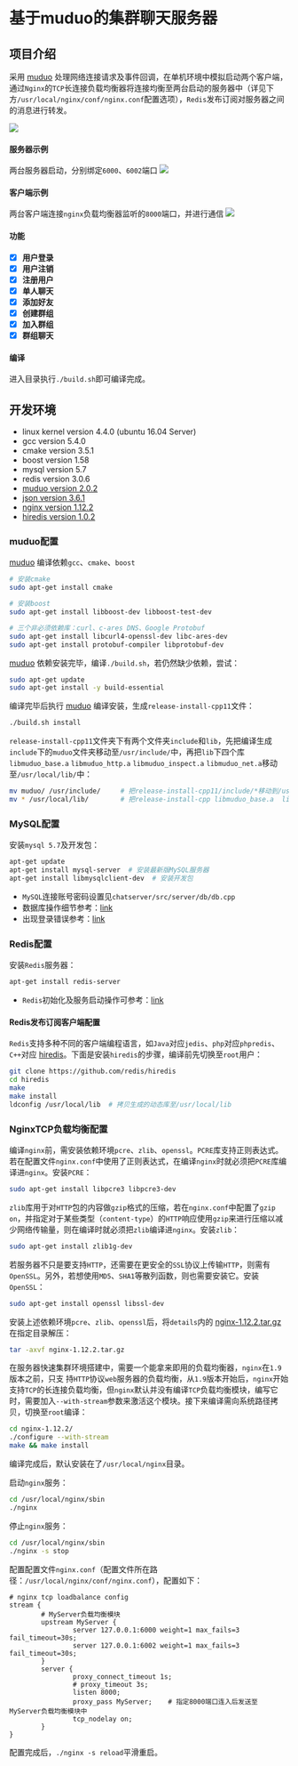# 基于muduo的集群聊天服务器
## 项目介绍
采用 [muduo](https://github.com/chenshuo/muduo) 处理网络连接请求及事件回调，在单机环境中模拟启动两个客户端，通过`Nginx`的`TCP`长连接负载均衡器将连接均衡至两台启动的服务器中（详见下方`/usr/local/nginx/conf/nginx.conf`配置选项），`Redis`发布订阅对服务器之间的消息进行转发。

![](./img/csmodel.png)


#### 服务器示例
两台服务器启动，分别绑定`6000`、`6002`端口
![](./img/serverstart.png)

#### 客户端示例
两台客户端连接`nginx`负载均衡器监听的`8000`端口，并进行通信
![](./img/chat.png)

#### 功能
* [x] **用户登录**
* [x] **用户注销**
* [x] **注册用户**
* [x] **单人聊天**
* [x] **添加好友**
* [x] **创建群组**
* [x] **加入群组**
* [x] **群组聊天**

#### 编译

进入目录执行`./build.sh`即可编译完成。


## 开发环境

- linux kernel version 4.4.0 (ubuntu 16.04 Server)
- gcc version 5.4.0
- cmake version 3.5.1
- boost version 1.58
- mysql version 5.7
- redis version 3.0.6
- [muduo version 2.0.2](https://github.com/chenshuo/muduo/releases/tag/v2.0.2)
- [json version 3.6.1](https://github.com/nlohmann/json/releases/tag/v3.6.1)
- [nginx version 1.12.2](http://nginx.org/download/nginx-1.12.2.tar.gz)
- [hiredis version 1.0.2](https://github.com/redis/hiredis)


### muduo配置

[muduo](https://github.com/chenshuo/muduo) 编译依赖`gcc`、`cmake`、`boost`

```sh
# 安装cmake
sudo apt-get install cmake

# 安装boost
sudo apt-get install libboost-dev libboost-test-dev

# 三个非必须依赖库：curl、c-ares DNS、Google Protobuf
sudo apt-get install libcurl4-openssl-dev libc-ares-dev
sudo apt-get install protobuf-compiler libprotobuf-dev
```

[muduo](https://github.com/chenshuo/muduo) 依赖安装完毕，编译`./build.sh`，若仍然缺少依赖，尝试：

```sh
sudo apt-get update
sudo apt-get install -y build-essential
```

编译完毕后执行 [muduo](https://github.com/chenshuo/muduo) 编译安装，生成`release-install-cpp11`文件：
```sh
./build.sh install
```

`release-install-cpp11`文件夹下有两个文件夹`include`和`lib`，先把编译生成`include`下的`muduo`文件夹移动至`/usr/include/`中，再把`lib`下四个库`libmuduo_base.a` `libmuduo_http.a` `libmuduo_inspect.a` `libmuduo_net.a`移动至`/usr/local/lib/`中：

```sh
mv muduo/ /usr/include/     # 把release-install-cpp11/include/*移动到/usr/include/
mv * /usr/local/lib/        # 把release-install-cpp libmuduo_base.a  libmuduo_http.a  libmuduo_inspect.a  libmuduo_net.a四个库拷贝到/usr/local/lib/
```


### MySQL配置

安装`mysql 5.7`及开发包：
```sh
apt-get update
apt-get install mysql-server  # 安装最新版MySQL服务器
apt-get install libmysqlclient-dev  # 安装开发包
```

* `MySQL`连接账号密码设置见`chatserver/src/server/db/db.cpp`
* 数据库操作细节参考：[link](https://zhuanlan.zhihu.com/p/115534006)
* 出现登录错误参考：[link](https://blog.csdn.net/weixin_42507981/article/details/113292645)

### Redis配置

安装`Redis`服务器：

```sh
apt-get install redis-server
```

* `Redis`初始化及服务启动操作可参考：[link](https://segmentfault.com/a/1190000019408555)

#### Redis发布订阅客户端配置

`Redis`支持多种不同的客户端编程语言，如`Java`对应`jedis`、`php`对应`phpredis`、`C++`对应 [hiredis](https://github.com/redis/hiredis)。下面是安装`hiredis`的步骤，编译前先切换至`root`用户：

```sh
git clone https://github.com/redis/hiredis
cd hiredis
make
make install
ldconfig /usr/local/lib  # 拷贝生成的动态库至/usr/local/lib
```


### NginxTCP负载均衡配置

编译`nginx`前，需安装依赖环境`pcre`、`zlib`、`openssl`。`PCRE`库支持正则表达式。若在配置文件`nginx.conf`中使用了正则表达式，在编译`nginx`时就必须把`PCRE`库编译进`nginx`。安装`PCRE`：

```sh
sudo apt-get install libpcre3 libpcre3-dev  
```

`zlib`库用于对`HTTP`包的内容做`gzip`格式的压缩，若在`nginx.conf`中配置了`gzip on`，并指定对于某些类型（`content-type`）的`HTTP`响应使用`gzip`来进行压缩以减少网络传输量，则在编译时就必须把`zlib`编译进`nginx`。安装`zlib`：
```sh
sudo apt-get install zlib1g-dev
```

若服务器不只是要支持`HTTP`，还需要在更安全的`SSL`协议上传输`HTTP`，则需有`OpenSSL`。另外，若想使用`MD5`、`SHA1`等散列函数，则也需要安装它。安装`OpenSSL`：
```sh
sudo apt-get install openssl libssl-dev 
```

安装上述依赖环境`pcre`、`zlib`、`openssl`后，将`details`内的 [nginx-1.12.2.tar.gz](http://nginx.org/download/nginx-1.12.2.tar.gz) 在指定目录解压：

```sh
tar -axvf nginx-1.12.2.tar.gz
```

在服务器快速集群环境搭建中，需要一个能拿来即用的负载均衡器，`nginx`在`1.9`版本之前，只支 持`HTTP`协议`web`服务器的负载均衡，从`1.9`版本开始后，`nginx`开始支持`TCP`的长连接负载均衡，但`nginx`默认并没有编译`TCP`负载均衡模块，编写它时，需要加入`--with-stream`参数来激活这个模块。接下来编译需向系统路径拷贝，切换至`root`编译：

```sh
cd nginx-1.12.2/
./configure --with-stream
make && make install
```

编译完成后，默认安装在了`/usr/local/nginx`目录。

启动`nginx`服务：
```sh
cd /usr/local/nginx/sbin
./nginx
```

停止`nginx`服务：
```sh
cd /usr/local/nginx/sbin
./nginx -s stop
```

配置配置文件`nginx.conf`（配置文件所在路径：`/usr/local/nginx/conf/nginx.conf`），配置如下：
```nginx
# nginx tcp loadbalance config
stream {
        # MyServer负载均衡模块
        upstream MyServer {
                server 127.0.0.1:6000 weight=1 max_fails=3 fail_timeout=30s;
                server 127.0.0.1:6002 weight=1 max_fails=3 fail_timeout=30s;
        }
        server {
                proxy_connect_timeout 1s;
                # proxy_timeout 3s;
                listen 8000;
                proxy_pass MyServer;    # 指定8000端口连入后发送至MyServer负载均衡模块中
                tcp_nodelay on;
        }
}
```
配置完成后，`./nginx -s reload`平滑重启。
